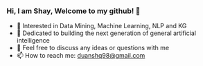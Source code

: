 ### Hi,  I am Shay, Welcome to my github! 👋


- 🌱 Interested in Data Mining, Machine Learning, NLP and KG 
- 🤔 Dedicated to building the next generation of general artificial intelligence
- 💬 Feel free to discuss any ideas or questions with me
- 📫 How to reach me: [duanshq98@gmail.com](mailto:shayduane.md@gmail.com)




